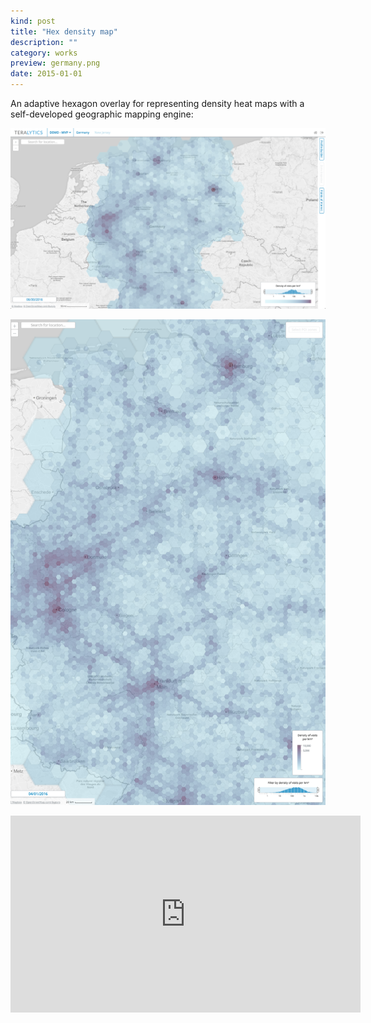 ```yaml
---
kind: post
title: "Hex density map"
description: ""
category: works
preview: germany.png
date: 2015-01-01
---
```

An adaptive hexagon overlay for representing density heat maps with a self-developed geographic 
mapping engine: 

![](germany.png)

![](germany2.png)

<iframe width="560" height="315" src="https://www.youtube.com/embed/pIZSfswEUaU?rel=0&amp;controls=0&amp;showinfo=0" frameborder="0" allow="autoplay; encrypted-media" allowfullscreen></iframe>

